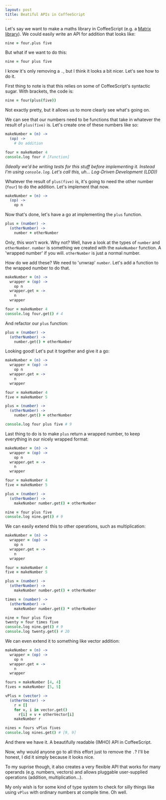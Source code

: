 ```yaml
---
layout: post
title: Beatiful APIs in CoffeeScript
---
```


Let's say we want to make a maths library in CoffeeScript (e.g. a [Matrix library](github.com/ThomWright/matrixy)). We could easily write an API for addition that looks like:

```coffeescript
nine = four.plus five
```

But what if we want to do this:

```coffeescript
nine = four plus five
```

I know it's only removing a `.`, but I think it looks a bit nicer. Let's see how to do it.

First thing to note is that this relies on some of CoffeeScript's syntactic sugar. With brackets, the code is:

```coffeescript
nine = four(plus(five))
```

Not exactly pretty, but it allows us to more clearly see what's going on.

We can see that our numbers need to be functions that take in whatever the result of `plus(five)` is. Let's create one of these numbers like so:

```coffeescript
makeNumber = (n) ->
  (op) ->
    # Do addition

four = makeNumber 4
console.log four # [Function]
```

*(Ideally we'd be writing tests for this stuff before implementing it. Instead I'm using `console.log`. Let's call this, uh... Log-Driven Development (LDD))*

Whatever the result of `plus(five)` is, it's going to need the other number (`four`) to do the addition. Let's implement that now.

```coffeescript
makeNumber = (n) ->
  (op) ->
    op n
```

Now that's done, let's have a go at implementing the `plus` function.

```coffeescript
plus = (number) ->
  (otherNumber) ->
    number + otherNumber
```

Only, this won't work. Why not? Well, have a look at the types of `number` and `otherNumber`. `number` is something we created with the `makeNumber` function. A 'wrapped number' if you will. `otherNumber` is just a normal number.

How do we add these? We need to 'unwrap' `number`. Let's add a function to the wrapped number to do that.

```coffeescript
makeNumber = (n) ->
  wrapper = (op) ->
    op n
  wrapper.get = ->
    n
  wrapper

four = makeNumber 4
console.log four.get() # 4
```

And refactor our `plus` function:

```coffeescript
plus = (number) ->
  (otherNumber) ->
    number.get() + otherNumber
```

Looking good! Let's put it together and give it a go:

```coffeescript
makeNumber = (n) ->
  wrapper = (op) ->
    op n
  wrapper.get = ->
    n
  wrapper

four = makeNumber 4
five = makeNumber 5

plus = (number) ->
  (otherNumber) ->
    number.get() + otherNumber

console.log four plus five # 9
```

Last thing to do is to make `plus` return a wrapped number, to keep everything in our nicely wrapped format:

```coffeescript
makeNumber = (n) ->
  wrapper = (op) ->
    op n
  wrapper.get = ->
    n
  wrapper

four = makeNumber 4
five = makeNumber 5

plus = (number) ->
  (otherNumber) ->
    makeNumber number.get() + otherNumber

nine = four plus five
console.log nine.get() # 9
```

We can easily extend this to other operations, such as multiplication:

```coffeescript
makeNumber = (n) ->
  wrapper = (op) ->
    op n
  wrapper.get = ->
    n
  wrapper

four = makeNumber 4
five = makeNumber 5

plus = (number) ->
  (otherNumber) ->
    makeNumber number.get() + otherNumber

times = (number) ->
  (otherNumber) ->
    makeNumber number.get() * otherNumber

nine = four plus five
twenty = four times five
console.log nine.get() # 9
console.log twenty.get() # 20
```

We can even extend it to something like vector addition:

```coffeescript
makeNumber = (n) ->
  wrapper = (op) ->
    op n
  wrapper.get = ->
    n
  wrapper

fours = makeNumber [4, 4]
fives = makeNumber [5, 5]

vPlus = (vector) ->
  (otherVector) ->
    r = []
    for v, i in vector.get()
      r[i] = v + otherVector[i]
    makeNumber r

nines = fours vPlus fives
console.log nines.get() # [9, 9]
```

And there we have it. A beautifully readable (IMHO) API in CoffeeScript.

Now, why would anyone go to all this effort just to remove the `.`? I'll be honest, I did it simply because it looks nice.

To my suprise though, it also creates a very flexible API that works for many operands (e.g. numbers, vectors) and allows pluggable user-supplied operations (addition, multiplication...).

My only wish is for some kind of type system to check for silly things like using `vPlus` with ordinary numbers at compile time. Oh well.
